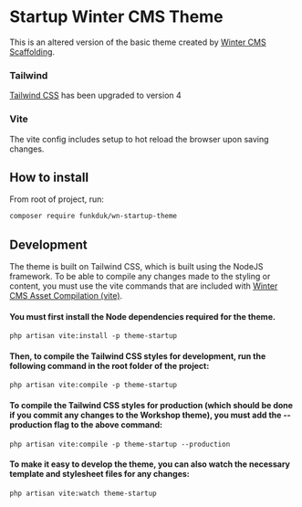 # Startup Winter CMS Theme

This is an altered version of the basic theme created by [Winter CMS Scaffolding](https://wintercms.com/docs/v1.2/docs/console/scaffolding).

### Tailwind

[Tailwind CSS](https://tailwindcss.com/) has been upgraded to version 4

### Vite

The vite config includes setup to hot reload the browser upon saving changes.

## How to install

From root of project, run:
```sh
composer require funkduk/wn-startup-theme
```

## Development

The theme is built on Tailwind CSS, which is built using the NodeJS framework. To be able to compile any changes made to the styling or content, you must use the vite commands that are included with  [Winter CMS Asset Compilation (vite)](https://wintercms.com/docs/v1.2/docs/console/asset-compilation-vite).

#### You must first install the Node dependencies required for the theme.

`php artisan vite:install -p theme-startup`

#### Then, to compile the Tailwind CSS styles for development, run the following command in the root folder of the project:

`php artisan vite:compile -p theme-startup`

#### To compile the Tailwind CSS styles for production (which should be done if you commit any changes to the Workshop theme), you must add the --production flag to the above command:

`php artisan vite:compile -p theme-startup --production`

#### To make it easy to develop the theme, you can also watch the necessary template and stylesheet files for any changes:

`php artisan vite:watch theme-startup`
